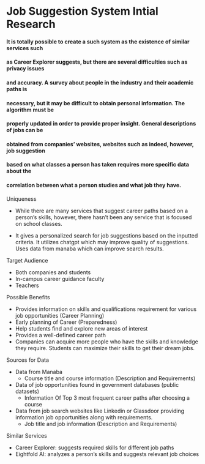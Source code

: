 # Job Suggestion System Intial Research

#### It is totally possible to create a such system as the existence of similar services such
#### as Career Explorer suggests, but there are several difficulties such as privacy issues
#### and accuracy. A survey about people in the industry and their academic paths is
#### necessary, but it may be difficult to obtain personal information. The algorithm must be
#### properly updated in order to provide proper insight. General descriptions of jobs can be
#### obtained from companies’ websites, websites such as indeed, however, job suggestion
#### based on what classes a person has taken requires more specific data about the
#### correlation between what a person studies and what job they have.



Uniqueness
- While there are many services that suggest career paths based on a person’s skills, however, 
there hasn’t been any service that is focused on school classes.

- It gives a personalized search for job suggestions based on the inputted criteria. It utilizes 
chatgpt which may improve quality of suggestions. Uses data from manaba which can improve search results.


Target Audience
- Both companies and students
- In-campus career guidance faculty
- Teachers


Possible Benefits
- Provides information on skills and qualifications requirement for various job opportunities (Career Planning)
- Early planning of Career (Preparedness)
- Help students find and explore new areas of interest
- Provides a well-defined career path
- Companies can acquire more people who have the skills and knowledge they require. Students can maximize their skills to get their dream jobs.

Sources for Data
- Data from Manaba
  - Course title and course information (Description and Requirements)
- Data of job opportunities found in government databases (public datasets)
  - Information Of Top 3 most frequent career paths after choosing a course 
- Data from job search websites like Linkedin or Glassdoor providing information job opportunities along with requirements.
  - Job title and job information (Description and Requirements)
 
Similar Services
- Career Explorer: suggests required skills for different job paths
- Eightfold AI: analyzes a person’s skills and suggests relevant job choices
 




